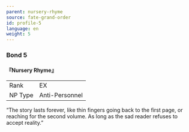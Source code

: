 ```yaml
---
parent: nursery-rhyme
source: fate-grand-order
id: profile-5
language: en
weight: 5
---
```


### Bond 5

#### 『Nursery Rhyme』

<table>
  <tr><td>Rank</td><td>EX</td></tr>
  <tr><td>NP Type</td><td>Anti-Personnel</td></tr>
</table>

“The story lasts forever, like thin fingers going back to the first page, or reaching for the second volume.
As long as the sad reader refuses to accept reality.”
